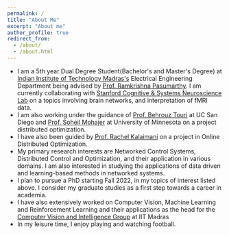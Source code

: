 ```yaml
---
permalink: /
title: "About Me"
excerpt: "About me"
author_profile: true
redirect_from: 
  - /about/
  - /about.html
---
```



- I am a 5th year Dual Degree Student(Bachelor's and Master's Degree) at [Indian Institute of Technology Madras's](https://www.iitm.ac.in/) Electrical Engineering Department being advised by [Prof. Ramkrishna Pasumarthy](http://www.ee.iitm.ac.in/ramkrishna/). I am currently collaborating with [Stanford Cognitive & Systems Neuroscience Lab](https://med.stanford.edu/scsnl.html) on a topics involving brain networks, and interpretation of fMRI data. 
- I am also working under the guidance of [Prof. Behrouz Touri](http://eceweb.ucsd.edu/~btouri/) at UC San Diego and [Prof. Soheil Mohajer](http://ipg.umn.edu/) at University of Minnesota on a project distributed optimization. 
- I have also been guided by [Prof. Rachel Kalaimani](http://www.ee.iitm.ac.in/rachel/) on a project in Online Distributed Optimization.  
- My primary research interests are Networked Control Systems, Distributed Control and Optimization, and their application in various domains. I am also interested in studying the applications of data driven and learning-based methods in networked systems. 
- I plan to pursue a PhD starting Fall 2022, in my topics of interest listed above. I consider my graduate studies as a first step towards a career in academia.
- I have also extensively worked on Computer Vision, Machine Learning and Reinforcement Learning and their applications as the head for the [Computer Vision and Intelligence Group](https://iitmcvg.github.io/) at IIT Madras
- In my leisure time, I enjoy playing and watching football.